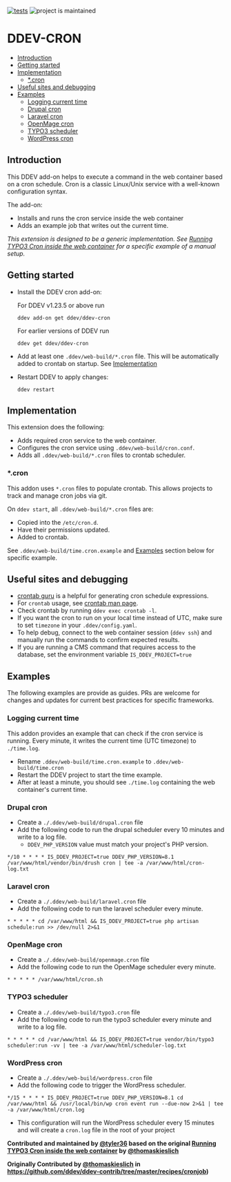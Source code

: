[![tests](https://github.com/ddev/ddev-cron/actions/workflows/tests.yml/badge.svg)](https://github.com/ddev/ddev-cron/actions/workflows/tests.yml) ![project is maintained](https://img.shields.io/maintenance/yes/2026.svg)

# DDEV-CRON <!-- omit in toc -->

- [Introduction](#introduction)
- [Getting started](#getting-started)
- [Implementation](#implementation)
  - [\*.cron](#cron)
- [Useful sites and debugging](#useful-sites-and-debugging)
- [Examples](#examples)
  - [Logging current time](#logging-current-time)
  - [Drupal cron](#drupal-cron)
  - [Laravel cron](#laravel-cron)
  - [OpenMage cron](#openmage-cron)
  - [TYPO3 scheduler](#typo3-scheduler)
  - [WordPress cron](#wordpress-cron)

## Introduction

This DDEV add-on helps to execute a command in the web container based on a cron schedule. Cron is a classic Linux/Unix service with a well-known configuration syntax.

The add-on:

- Installs and runs the cron service inside the web container
- Adds an example job that writes out the current time.

*This extension is designed to be a generic implementation. See [Running TYPO3 Cron inside the web container](https://github.com/ddev/ddev-contrib/tree/master/recipes/cronjob) for a specific example of a manual setup.*

## Getting started

- Install the DDEV cron add-on:

  For DDEV v1.23.5 or above run

  ```shell
  ddev add-on get ddev/ddev-cron
  ```

  For earlier versions of DDEV run

  ```shell
  ddev get ddev/ddev-cron
  ```

- Add at least one `.ddev/web-build/*.cron` file. This will be automatically added to crontab on startup. See [Implementation](#implementation)
- Restart DDEV to apply changes:

  ```shell
  ddev restart
  ```

## Implementation

This extension does the following:

- Adds required cron service to the web container.
- Configures the cron service using `.ddev/web-build/cron.conf`.
- Adds all `.ddev/web-build/*.cron` files to crontab scheduler.

### *.cron

This addon uses `*.cron` files to populate crontab. This allows projects to track and manage cron jobs via git.

On `ddev start`, all `.ddev/web-build/*.cron` files are:

- Copied into the `/etc/cron.d`.
- Have their permissions updated.
- Added to crontab.

See `.ddev/web-build/time.cron.example` and [Examples](#examples) section below for specific example.

## Useful sites and debugging

- [crontab guru](https://crontab.guru/) is a helpful for generating cron schedule expressions.
- For `crontab` usage, see [crontab man page](https://manpages.debian.org/buster/cron/crontab.1.en.html).
- Check crontab by running `ddev exec crontab -l`.
- If you want the cron to run on your local time instead of UTC, make sure to set `timezone` in your `.ddev/config.yaml`.
- To help debug, connect to the web container session (`ddev ssh`) and manually run the commands to confirm expected results.
- If you are running a CMS command that requires access to the database, set the environment variable `IS_DDEV_PROJECT=true`

## Examples

The following examples are provide as guides.
PRs are welcome for changes and updates for current best practices for specific frameworks.

### Logging current time

This addon provides an example that can check if the cron service is running.
Every minute, it writes the current time (UTC timezone) to `./time.log`.

- Rename `.ddev/web-build/time.cron.example` to `.ddev/web-build/time.cron`
- Restart the DDEV project to start the time example.
- After at least a minute, you should see `./time.log` containing the web container's current time.

### Drupal cron

- Create a `./.ddev/web-build/drupal.cron` file
- Add the following code to run the drupal scheduler every 10 minutes and write to a log file.
  - `DDEV_PHP_VERSION` value must match your project's PHP version.

```cron
*/10 * * * * IS_DDEV_PROJECT=true DDEV_PHP_VERSION=8.1 /var/www/html/vendor/bin/drush cron | tee -a /var/www/html/cron-log.txt
```

### Laravel cron

- Create a `./.ddev/web-build/laravel.cron` file
- Add the following code to run the laravel scheduler every minute.

```cron
* * * * * cd /var/www/html && IS_DDEV_PROJECT=true php artisan schedule:run >> /dev/null 2>&1
```

### OpenMage cron

- Create a `./.ddev/web-build/openmage.cron` file
- Add the following code to run the OpenMage scheduler every minute.

```cron
* * * * * /var/www/html/cron.sh
```

### TYPO3 scheduler

- Create a `./.ddev/web-build/typo3.cron` file
- Add the following code to run the typo3 scheduler every minute and write to a log file.

```cron
* * * * * cd /var/www/html && IS_DDEV_PROJECT=true vendor/bin/typo3 scheduler:run -vv | tee -a /var/www/html/scheduler-log.txt
```

### WordPress cron

- Create a `./.ddev/web-build/wordpress.cron` file
- Add the following code to trigger the WordPress scheduler.

```cron
*/15 * * * * IS_DDEV_PROJECT=true DDEV_PHP_VERSION=8.1 cd /var/www/html && /usr/local/bin/wp cron event run --due-now 2>&1 | tee -a /var/www/html/cron.log
```

- This configuration will run the WordPress scheduler every 15 minutes and will create a `cron.log` file in the root of your project

**Contributed and maintained by [@tyler36](https://github.com/tyler36) based on the original [Running TYPO3 Cron inside the web container](https://github.com/ddev/ddev-contrib/tree/master/recipes/cronjob) by [@thomaskieslich](https://github.com/thomaskieslich)**

**Originally Contributed by [@thomaskieslich](https://github.com/thomaskieslich) in <https://github.com/ddev/ddev-contrib/tree/master/recipes/cronjob>)**
